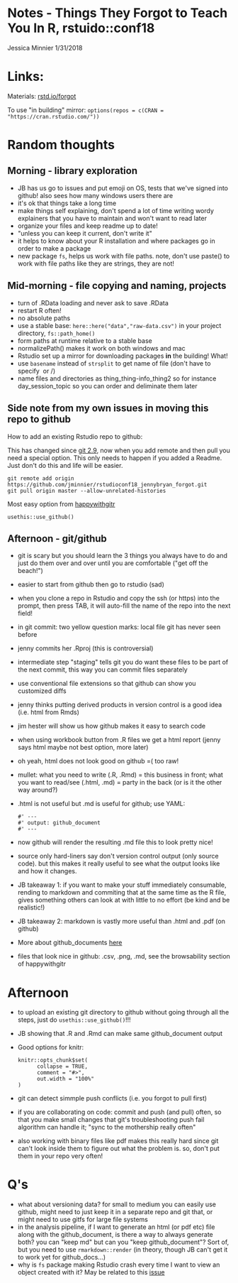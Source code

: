 Notes - Things They Forgot to Teach You In R, rstuido::conf18
================
Jessica Minnier
1/31/2018

Links:
======

Materials: [rstd.io/forgot](https://github.com/jennybc/what-they-forgot)

To use "in building" mirror: `options(repos = c(CRAN = "https://cran.rstudio.com/"))`

Random thoughts
===============

Morning - library exploration
-----------------------------

-   JB has us go to issues and put emoji on OS, tests that we've signed into github! also sees how many windows users there are
-   it's ok that things take a long time
-   make things self explaining, don't spend a lot of time writing wordy explainers that you have to maintain and won't want to read later
-   organize your files and keep readme up to date!
-   "unless you can keep it current, don't write it"
-   it helps to know about your R installation and where packages go in order to make a package
-   new package `fs`, helps us work with file paths. note, don't use paste() to work with file paths like they are strings, they are not!

Mid-morning - file copying and naming, projects
-----------------------------------------------

-   turn of .RData loading and never ask to save .RData
-   restart R often!
-   no absolute paths
-   use a stable base: `here::here("data","raw-data.csv")` in your project directory, `fs::path_home()`
-   form paths at runtime relative to a stable base
-   normalizePath() makes it work on both windows and mac
-   Rstudio set up a mirror for downloading packages **in** the building! What!
-   use `basename` instead of `strsplit` to get name of file (don't have to specify  or /)
-   name files and directories as thing\_thing-info\_thing2 so for instance day\_session\_topic so you can order and deliminate them later

Side note from my own issues in moving this repo to github
----------------------------------------------------------

How to add an existing Rstudio repo to github:

This has changed since [git 2.9](https://stackoverflow.com/questions/37937984/git-refusing-to-merge-unrelated-histories), now when you add remote and then pull you need a special option. This only needs to happen if you added a Readme. Just don't do this and life will be easier.

    git remote add origin https://github.com/jminnier/rstudioconf18_jennybryan_forgot.git
    git pull origin master --allow-unrelated-histories

Most easy option from [happywithgitr](http://happygitwithr.com/existing-github-last.html)

    usethis::use_github()

Afternoon - git/github
----------------------

-   git is scary but you should learn the 3 things you always have to do and just do them over and over until you are comfortable ("get off the beach!")
-   easier to start from github then go to rstudio (sad)
-   when you clone a repo in Rstudio and copy the ssh (or https) into the prompt, then press TAB, it will auto-fill the name of the repo into the next field!
-   in git commit: two yellow question marks: local file git has never seen before
-   jenny commits her .Rproj (this is controversial)
-   intermediate step "staging" tells git you do want these files to be part of the next commit, this way you can commit files separately
-   use conventional file extensions so that github can show you customized diffs
-   jenny thinks putting derived products in version control is a good idea (i.e. html from Rmds)
-   jim hester will show us how github makes it easy to search code
-   when using workbook button from .R files we get a html report (jenny says html maybe not best option, more later)
-   oh yeah, html does not look good on github =( too raw!
-   mullet: what you need to write (.R, .Rmd) = this business in front; what you want to read/see (.html, .md) = party in the back (or is it the other way around?)
-   .html is not useful but .md is useful for github; use YAML:

        #' ---
        #' output: github_document
        #' ---

-   now github will render the resulting .md file this to look pretty nice!
-   source only hard-liners say don't version control output (only source code). but this makes it really useful to see what the output looks like and how it changes.
-   JB takeaway 1: if you want to make your stuff immediately consumable, rending to markdown and commiting that at the same time as the R file, gives something others can look at with little to no effort (be kind and be realistic!)
-   JB takeaway 2: markdown is vastly more useful than .html and .pdf (on github)
-   More about github\_documents [here](http://rmarkdown.rstudio.com/github_document_format.html)
-   files that look nice in github: .csv, .png, .md, see the browsability section of happywithgitr

Afternoon
=========

-   to upload an existing git directory to github without going through all the steps, just do `usethis::use_github()`!!!
-   JB showing that .R and .Rmd can make same github\_document output
-   Good options for knitr:

        knitr::opts_chunk$set(
              collapse = TRUE,
              comment = "#>",
              out.width = "100%"
        )

-   git can detect simmple push conflicts (i.e. you forgot to pull first)
-   if you are collaborating on code: commit and push (and pull) often, so that you make small changes that git's troubleshooting push fail algorithm can handle it; "sync to the mothership really often"
-   also working with binary files like pdf makes this really hard since git can't look inside them to figure out what the problem is. so, don't put them in your repo very often!

Q's
===

-   what about versioning data? for small to medium you can easily use github, might need to just keep it in a separate repo and git that, or might need to use gitfs for large file systems
-   in the analysis pipeline, if I want to generate an html (or pdf etc) file along with the github\_document, is there a way to always generate both? you can "keep md" but can you "keep github\_document"? Sort of, but you need to use `rmarkdown::render` (in theory, though JB can't get it to work yet for github\_docs...)
-   why is `fs` package making Rstudio crash every time I want to view an object created with it? May be related to this [issue](https://github.com/r-lib/fs/issues/58)
